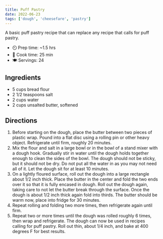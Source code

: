 ```yaml
---
title: Puff Pastry
date: 2022-06-23
tags: ['dough', 'cheesefare', 'pastry']
---
```


A basic puff pastry recipe that can replace any recipe that calls for puff pastry.

- ⏲️ Prep time: ~1.5 hrs
- 🍳 Cook time: 25 min
- 🍽️ Servings: 24

## Ingredients

- 5 cups bread flour
- 2 1/2 teaspoons salt
- 2 cups water
- 2 cups unsalted butter, softened

## Directions

1. Before starting on the dough, place the butter between two pieces of plastic wrap. Pound into a flat disc using a rolling pin or other heavy object. Refrigerate until firm, roughly 20 minutes.
2. Mix the flour and salt in a large bowl or in the bowl of a stand mixer with a dough hook. Gradually stir in water until the dough holds together enough to clean the sides of the bowl. The dough should not be sticky, but it should not be dry. Do not put all the water in as you may not need all of it. Let the dough sit for at least 10 minutes.
3. On a lightly floured surface, roll out the dough into a large rectangle about 1/2 inch thick. Place the butter in the center and fold the two ends over it so that it is fully encased in dough. Roll out the dough again, taking care to not let the butter break through the surface. Once the dough is about 1/2 inch thick again fold into thirds. The butter should be warm now, place into fridge for 30 minutes.
4. Repeat rolling and folding two more times, then refrigerate again until firm.
5. Repeat two or more times until the dough was rolled roughly 6 times, then wrap and refrigerate. The dough can now be used in recipes calling for puff pastry. Roll out thin, about 1/4 inch, and bake at 400 degrees F for best results.
